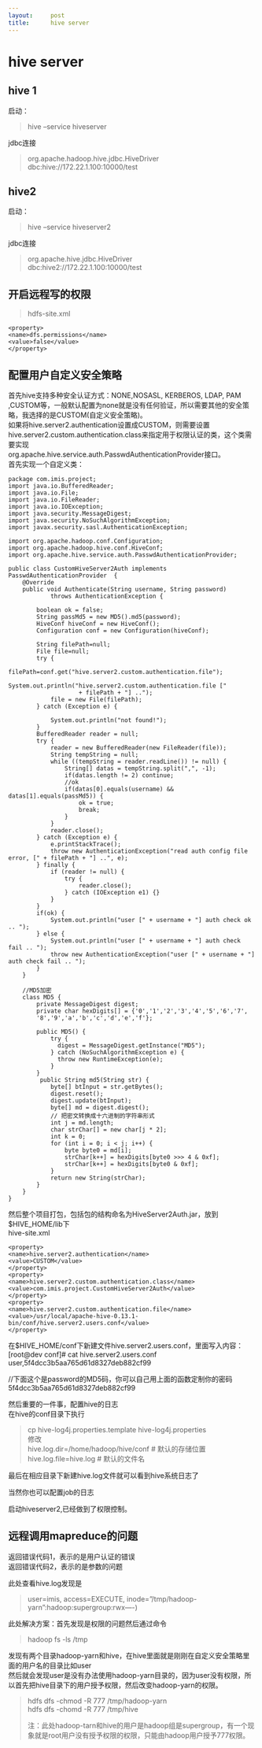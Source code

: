 ```yaml
---
layout:     post
title:      hive server
---
```

<div id="article_content" class="article_content clearfix csdn-tracking-statistics" data-pid="blog" data-mod="popu_307" data-dsm="post">
								            <div id="content_views" class="markdown_views prism-atom-one-dark">
							<!-- flowchart 箭头图标 勿删 -->
							<svg xmlns="http://www.w3.org/2000/svg" style="display: none;"><path stroke-linecap="round" d="M5,0 0,2.5 5,5z" id="raphael-marker-block" style="-webkit-tap-highlight-color: rgba(0, 0, 0, 0);"></path></svg>
							<h1 id="hive-server">hive server</h1>



<h2 id="hive-1">hive 1</h2>

<p>启动： </p>

<blockquote>
  <p>hive –service hiveserver</p>
</blockquote>

<p>jdbc连接</p>

<blockquote>
  <p>org.apache.hadoop.hive.jdbc.HiveDriver <br>
  dbc:hive://172.22.1.100:10000/test</p>
</blockquote>



<h2 id="hive2">hive2</h2>

<p>启动：</p>

<blockquote>
  <p>hive –service hiveserver2</p>
</blockquote>

<p>jdbc连接</p>

<blockquote>
  <p>org.apache.hive.jdbc.HiveDriver <br>
  dbc:hive2://172.22.1.100:10000/test</p>
</blockquote>

<h2 id="开启远程写的权限">开启远程写的权限</h2>

<blockquote>
  <p>hdfs-site.xml</p>
</blockquote>



<pre class="prettyprint"><code class="language-xml hljs "><span class="hljs-tag">&lt;<span class="hljs-title">property</span>&gt;</span>
<span class="hljs-tag">&lt;<span class="hljs-title">name</span>&gt;</span>dfs.permissions<span class="hljs-tag">&lt;/<span class="hljs-title">name</span>&gt;</span>
<span class="hljs-tag">&lt;<span class="hljs-title">value</span>&gt;</span>false<span class="hljs-tag">&lt;/<span class="hljs-title">value</span>&gt;</span>
<span class="hljs-tag">&lt;/<span class="hljs-title">property</span>&gt;</span></code></pre>



<h2 id="配置用户自定义安全策略">配置用户自定义安全策略</h2>

<p>首先hive支持多种安全认证方式：NONE,NOSASL, KERBEROS, LDAP, PAM ,CUSTOM等，一般默认配置为none就是没有任何验证，所以需要其他的安全策略，我选择的是CUSTOM(自定义安全策略)。 <br>
如果将hive.server2.authentication设置成CUSTOM，则需要设置 <br>
hive.server2.custom.authentication.class来指定用于权限认证的类，这个类需要实现 <br>
org.apache.hive.service.auth.PasswdAuthenticationProvider接口。 <br>
首先实现一个自定义类：</p>



<pre class="prettyprint"><code class="language-java hljs "><span class="hljs-keyword">package</span> com.imis.project;
<span class="hljs-keyword">import</span> java.io.BufferedReader;
<span class="hljs-keyword">import</span> java.io.File;
<span class="hljs-keyword">import</span> java.io.FileReader;
<span class="hljs-keyword">import</span> java.io.IOException;
<span class="hljs-keyword">import</span> java.security.MessageDigest;
<span class="hljs-keyword">import</span> java.security.NoSuchAlgorithmException;
<span class="hljs-keyword">import</span> javax.security.sasl.AuthenticationException;

<span class="hljs-keyword">import</span> org.apache.hadoop.conf.Configuration;
<span class="hljs-keyword">import</span> org.apache.hadoop.hive.conf.HiveConf;
<span class="hljs-keyword">import</span> org.apache.hive.service.auth.PasswdAuthenticationProvider;

<span class="hljs-keyword">public</span> <span class="hljs-class"><span class="hljs-keyword">class</span> <span class="hljs-title">CustomHiveServer2Auth</span> <span class="hljs-keyword">implements</span> <span class="hljs-title">PasswdAuthenticationProvider</span>  {</span>
    <span class="hljs-annotation">@Override</span>
    <span class="hljs-keyword">public</span> <span class="hljs-keyword">void</span> <span class="hljs-title">Authenticate</span>(String username, String password)
            <span class="hljs-keyword">throws</span> AuthenticationException {

        <span class="hljs-keyword">boolean</span> ok = <span class="hljs-keyword">false</span>;
        String passMd5 = <span class="hljs-keyword">new</span> MD5().md5(password);
        HiveConf hiveConf = <span class="hljs-keyword">new</span> HiveConf();
        Configuration conf = <span class="hljs-keyword">new</span> Configuration(hiveConf);

        String filePath=<span class="hljs-keyword">null</span>;
        File file=<span class="hljs-keyword">null</span>;
        <span class="hljs-keyword">try</span> {
            filePath=conf.get(<span class="hljs-string">"hive.server2.custom.authentication.file"</span>);
            System.out.println(<span class="hljs-string">"hive.server2.custom.authentication.file ["</span>
                    + filePath + <span class="hljs-string">"] .."</span>);
            file = <span class="hljs-keyword">new</span> File(filePath);
        } <span class="hljs-keyword">catch</span> (Exception e) {

            System.out.println(<span class="hljs-string">"not found!"</span>);
        }
        BufferedReader reader = <span class="hljs-keyword">null</span>;
        <span class="hljs-keyword">try</span> {
            reader = <span class="hljs-keyword">new</span> BufferedReader(<span class="hljs-keyword">new</span> FileReader(file));
            String tempString = <span class="hljs-keyword">null</span>;
            <span class="hljs-keyword">while</span> ((tempString = reader.readLine()) != <span class="hljs-keyword">null</span>) {
                String[] datas = tempString.split(<span class="hljs-string">","</span>, -<span class="hljs-number">1</span>);
                <span class="hljs-keyword">if</span>(datas.length != <span class="hljs-number">2</span>) <span class="hljs-keyword">continue</span>;
                <span class="hljs-comment">//ok</span>
                <span class="hljs-keyword">if</span>(datas[<span class="hljs-number">0</span>].equals(username) &amp;&amp; datas[<span class="hljs-number">1</span>].equals(passMd5)) {
                    ok = <span class="hljs-keyword">true</span>;
                    <span class="hljs-keyword">break</span>;
                }
            }
            reader.close();
        } <span class="hljs-keyword">catch</span> (Exception e) {
            e.printStackTrace();
            <span class="hljs-keyword">throw</span> <span class="hljs-keyword">new</span> AuthenticationException(<span class="hljs-string">"read auth config file error, ["</span> + filePath + <span class="hljs-string">"] .."</span>, e);
        } <span class="hljs-keyword">finally</span> {
            <span class="hljs-keyword">if</span> (reader != <span class="hljs-keyword">null</span>) {
                <span class="hljs-keyword">try</span> {
                    reader.close();
                } <span class="hljs-keyword">catch</span> (IOException e1) {}
            }
        }
        <span class="hljs-keyword">if</span>(ok) {
            System.out.println(<span class="hljs-string">"user ["</span> + username + <span class="hljs-string">"] auth check ok .. "</span>);
        } <span class="hljs-keyword">else</span> {
            System.out.println(<span class="hljs-string">"user ["</span> + username + <span class="hljs-string">"] auth check fail .. "</span>);
            <span class="hljs-keyword">throw</span> <span class="hljs-keyword">new</span> AuthenticationException(<span class="hljs-string">"user ["</span> + username + <span class="hljs-string">"] auth check fail .. "</span>);
        }
    }

    <span class="hljs-comment">//MD5加密</span>
    class MD5 {
        <span class="hljs-keyword">private</span> MessageDigest digest;
        <span class="hljs-keyword">private</span> <span class="hljs-keyword">char</span> hexDigits[] = {<span class="hljs-string">'0'</span>,<span class="hljs-string">'1'</span>,<span class="hljs-string">'2'</span>,<span class="hljs-string">'3'</span>,<span class="hljs-string">'4'</span>,<span class="hljs-string">'5'</span>,<span class="hljs-string">'6'</span>,<span class="hljs-string">'7'</span>,
        <span class="hljs-string">'8'</span>,<span class="hljs-string">'9'</span>,<span class="hljs-string">'a'</span>,<span class="hljs-string">'b'</span>,<span class="hljs-string">'c'</span>,<span class="hljs-string">'d'</span>,<span class="hljs-string">'e'</span>,<span class="hljs-string">'f'</span>};

        <span class="hljs-keyword">public</span> <span class="hljs-title">MD5</span>() {
            <span class="hljs-keyword">try</span> {
              digest = MessageDigest.getInstance(<span class="hljs-string">"MD5"</span>);
            } <span class="hljs-keyword">catch</span> (NoSuchAlgorithmException e) {
              <span class="hljs-keyword">throw</span> <span class="hljs-keyword">new</span> RuntimeException(e);
            }
        }
         <span class="hljs-keyword">public</span> String <span class="hljs-title">md5</span>(String str) {
            <span class="hljs-keyword">byte</span>[] btInput = str.getBytes();
            digest.reset();
            digest.update(btInput);
            <span class="hljs-keyword">byte</span>[] md = digest.digest();
            <span class="hljs-comment">// 把密文转换成十六进制的字符串形式</span>
            <span class="hljs-keyword">int</span> j = md.length;
            <span class="hljs-keyword">char</span> strChar[] = <span class="hljs-keyword">new</span> <span class="hljs-keyword">char</span>[j * <span class="hljs-number">2</span>];
            <span class="hljs-keyword">int</span> k = <span class="hljs-number">0</span>;
            <span class="hljs-keyword">for</span> (<span class="hljs-keyword">int</span> i = <span class="hljs-number">0</span>; i &lt; j; i++) {
                <span class="hljs-keyword">byte</span> byte0 = md[i];
                strChar[k++] = hexDigits[byte0 &gt;&gt;&gt; <span class="hljs-number">4</span> &amp; <span class="hljs-number">0xf</span>];
                strChar[k++] = hexDigits[byte0 &amp; <span class="hljs-number">0xf</span>];
            }
            <span class="hljs-keyword">return</span> <span class="hljs-keyword">new</span> String(strChar);
        }
    }
}</code></pre>

<p>然后整个项目打包，包括包的结构命名为HiveServer2Auth.jar，放到$HIVE_HOME/lib下 <br>
hive-site.xml</p>



<pre class="prettyprint"><code class="language-xml hljs "><span class="hljs-tag">&lt;<span class="hljs-title">property</span>&gt;</span>
<span class="hljs-tag">&lt;<span class="hljs-title">name</span>&gt;</span>hive.server2.authentication<span class="hljs-tag">&lt;/<span class="hljs-title">name</span>&gt;</span>
<span class="hljs-tag">&lt;<span class="hljs-title">value</span>&gt;</span>CUSTOM<span class="hljs-tag">&lt;/<span class="hljs-title">value</span>&gt;</span>
<span class="hljs-tag">&lt;/<span class="hljs-title">property</span>&gt;</span>
<span class="hljs-tag">&lt;<span class="hljs-title">property</span>&gt;</span>
<span class="hljs-tag">&lt;<span class="hljs-title">name</span>&gt;</span>hive.server2.custom.authentication.class<span class="hljs-tag">&lt;/<span class="hljs-title">name</span>&gt;</span>
<span class="hljs-tag">&lt;<span class="hljs-title">value</span>&gt;</span>com.imis.project.CustomHiveServer2Auth<span class="hljs-tag">&lt;/<span class="hljs-title">value</span>&gt;</span>
<span class="hljs-tag">&lt;/<span class="hljs-title">property</span>&gt;</span>
<span class="hljs-tag">&lt;<span class="hljs-title">property</span>&gt;</span>
<span class="hljs-tag">&lt;<span class="hljs-title">name</span>&gt;</span>hive.server2.custom.authentication.file<span class="hljs-tag">&lt;/<span class="hljs-title">name</span>&gt;</span>
<span class="hljs-tag">&lt;<span class="hljs-title">value</span>&gt;</span>/usr/local/apache-hive-0.13.1-bin/conf/hive.server2.users.conf<span class="hljs-tag">&lt;/<span class="hljs-title">value</span>&gt;</span>
<span class="hljs-tag">&lt;/<span class="hljs-title">property</span>&gt;</span></code></pre>

<p>在$HIVE_HOME/conf下新建文件hive.server2.users.conf，里面写入内容： <br>
[root@dev conf]# cat hive.server2.users.conf <br>
user,5f4dcc3b5aa765d61d8327deb882cf99</p>

<p>//下面这个是password的MD5码，你可以自己用上面的函数定制你的密码 <br>
5f4dcc3b5aa765d61d8327deb882cf99</p>

<p>然后重要的一件事，配置hive的日志 <br>
在hive的conf目录下执行</p>

<blockquote>
  <p>cp   hive-log4j.properties.template hive-log4j.properties <br>
  修改 <br>
  hive.log.dir=/home/hadoop/hive/conf # 默认的存储位置 <br>
  hive.log.file=hive.log  # 默认的文件名</p>
</blockquote>

<p>最后在相应目录下新建hive.log文件就可以看到hive系统日志了</p>

<p>当然你也可以配置job的日志</p>

<p>启动hiveserver2,已经做到了权限控制。</p>

<h2 id="远程调用mapreduce的问题">远程调用mapreduce的问题</h2>

<p>返回错误代码1，表示的是用户认证的错误 <br>
返回错误代码2，表示的是参数的问题</p>

<p>此处查看hive.log发现是</p>

<blockquote>
  <p>user=imis, access=EXECUTE, inode=”/tmp/hadoop-yarn”:hadoop:supergroup:rwx—-)</p>
</blockquote>

<p>此处解决方案：首先发现是权限的问题然后通过命令</p>

<blockquote>
  <p>hadoop fs -ls /tmp</p>
</blockquote>

<p>发现有两个目录hadoop-yarn和hive，在hive里面就是刚刚在自定义安全策略里面的用户名的目录比如user <br>
然后就会发现user是没有办法使用hadoop-yarn目录的，因为user没有权限，所以首先把hive目录下的用户授予权限，然后改变hadoop-yarn的权限。</p>

<blockquote>
  <p>hdfs dfs -chmod -R 777 /tmp/hadoop-yarn <br>
  hdfs dfs -chomd -R 777 /tmp/hive</p>
  
  <p>注：此处hadoop-tarn和hive的用户是hadoop组是supergroup，有一个现象就是root用户没有授予权限的权限，只能由hadoop用户授予777权限。</p>
</blockquote>            </div>
						<link href="https://csdnimg.cn/release/phoenix/mdeditor/markdown_views-9e5741c4b9.css" rel="stylesheet">
                </div>